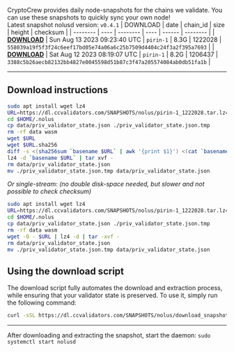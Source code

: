 CryptoCrew provides daily node-snapshots for the chains we validate. You can use these snapshots to quickly sync your own node!  
Latest snapshot nolusd version: `v0.4.1`
| DOWNLOAD | date | chain_id | size | height | checksum |
| -------- | ---- | -------- | ---- | ------ | -------- |
| **[DOWNLOAD](https://dl.ccvalidators.com/SNAPSHOTS/$CHAIN_NAME/pirin-1_1222028.tar.lz4)** | Sun Aug 13 2023 09:23:40 UTC | `pirin-1` | 8.3G | 1222028 | `558039a19f5f3f24c6eef17bd05e74a06a6c25b7509d4404c24f3a2f395a7693` |
| **[DOWNLOAD](https://dl.ccvalidators.com/SNAPSHOTS/$CHAIN_NAME/pirin-1_1206437.tar.lz4)** | Sat Aug 12 2023 08:19:07 UTC | `pirin-1` | 8.2G | 1206437 | `3388c5b26aecb82132bb4827e0045598d51b87c3f47a205574084ab0db51fa1b` |
 
---
## Download instructions
 
```sh
sudo apt install wget lz4
URL=https://dl.ccvalidators.com/SNAPSHOTS/nolus/pirin-1_1222028.tar.lz4
cd $HOME/.nolus
cp data/priv_validator_state.json ./priv_validator_state.json.tmp
rm -rf data wasm
wget $URL
wget $URL.sha256
diff -s <(sha256sum `basename $URL` | awk '{print $1}') <(cat `basename $URL`.sha256)
lz4 -d `basename $URL` | tar xvf -
rm data/priv_validator_state.json
mv ./priv_validator_state.json.tmp data/priv_validator_state.json
```
*Or single-stream: (no double disk-space needed, but slower and not possible to check checksum)*
```sh
sudo apt install wget lz4
URL=https://dl.ccvalidators.com/SNAPSHOTS/nolus/pirin-1_1222028.tar.lz4
cd $HOME/.nolus
cp data/priv_validator_state.json ./priv_validator_state.json.tmp
rm -rf data wasm
wget -O - $URL | lz4 -d | tar -xvf -
rm data/priv_validator_state.json
mv ./priv_validator_state.json.tmp data/priv_validator_state.json
```
## Using the download script
 
The download script fully automates the download and extraction process, while ensuring that your validator state is preserved. To use it, simply run the following command:
 
```sh
curl -sSL https://dl.ccvalidators.com/SNAPSHOTS/nolus/download_snapshot.sh | bash
```
---
After downloading and extracting the snapshot, start the daemon: `sudo systemctl start nolusd`
